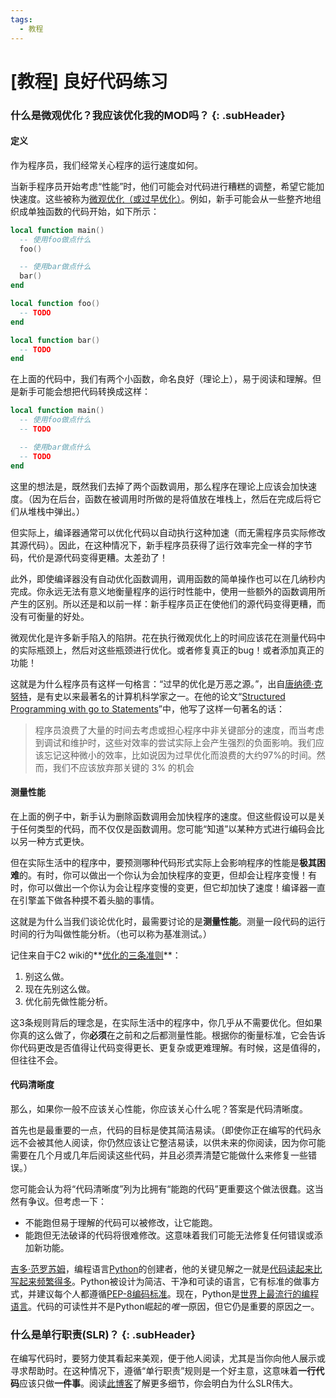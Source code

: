 ```yaml
---
tags:
  - 教程
---
```


# [教程] 良好代码练习

### 什么是微观优化？我应该优化我的MOD吗？ {: .subHeader}

#### 定义

作为程序员，我们经常关心程序的运行速度如何。

当新手程序员开始考虑“性能”时，他们可能会对代码进行糟糕的调整，希望它能加快速度。这些被称为[微观优化（或过早优化）](https://wiki.c2.com/?PrematureOptimization)。例如，新手可能会从一些整齐地组织成单独函数的代码开始，如下所示：


```lua
local function main()
  -- 使用foo做点什么
  foo()

  -- 使用bar做点什么
  bar()
end

local function foo()
  -- TODO
end

local function bar()
  -- TODO
end
```

在上面的代码中，我们有两个小函数，命名良好（理论上），易于阅读和理解。但是新手可能会想把代码转换成这样：

```lua
local function main()
  -- 使用foo做点什么
  -- TODO

  -- 使用bar做点什么
  -- TODO
end
```

这里的想法是，既然我们去掉了两个函数调用，那么程序在理论上应该会加快速度。（因为在后台，函数在被调用时所做的是将值放在堆栈上，然后在完成后将它们从堆栈中弹出。）

但实际上，编译器通常可以优化代码以自动执行这种加速（而无需程序员实际修改其源代码）。因此，在这种情况下，新手程序员获得了运行效率完全一样的字节码，代价是源代码变得更糟。太差劲了！

此外，即使编译器没有自动优化函数调用，调用函数的简单操作也可以在几纳秒内完成。你永远无法有意义地衡量程序的运行时性能中，使用一些额外的函数调用所产生的区别。所以还是和以前一样：新手程序员正在使他们的源代码变得更糟，而没有可衡量的好处。

微观优化是许多新手陷入的陷阱。花在执行微观优化上的时间应该花在测量代码中的实际瓶颈上，然后对这些瓶颈进行优化。或者修复真正的bug！或者添加真正的功能！

这就是为什么程序员有这样一句格言：“过早的优化是万恶之源。”，出自[唐纳德·克努特](https://en.wikipedia.org/wiki/Donald_Knuth)，是有史以来最著名的计算机科学家之一。在他的论文“[Structured Programming with go to Statements](https://pic.plover.com/knuth-GOTO.pdf)”中，他写了这样一句著名的话：

> 程序员浪费了大量的时间去考虑或担心程序中非关键部分的速度，而当考虑到调试和维护时，这些对效率的尝试实际上会产生强烈的负面影响。我们应该忘记这种微小的效率，比如说因为过早优化而浪费的大约97%的时间。然而，我们不应该放弃那关键的 3% 的机会

#### 测量性能

在上面的例子中，新手认为删除函数调用会加快程序的速度。但这些假设可以是关于任何类型的代码，而不仅仅是函数调用。您可能“知道”以某种方式进行编码会比以另一种方式更快。

但在实际生活中的程序中，要预测哪种代码形式实际上会影响程序的性能是**极其困难**的。有时，你可以做出一个你认为会加快程序的变更，但却会让程序变慢！有时，你可以做出一个你认为会让程序变慢的变更，但它却加快了速度！编译器一直在引擎盖下做各种摸不着头脑的事情。

这就是为什么当我们谈论优化时，最需要讨论的是**测量性能**。测量一段代码的运行时间的行为叫做性能分析。（也可以称为基准测试。）

记住来自于C2 wiki的**[优化的三条准则](https://wiki.c2.com/?RulesOfOptimization)**：

1. 别这么做。
2. 现在先别这么做。
3. 优化前先做性能分析。

这3条规则背后的理念是，在实际生活中的程序中，你几乎从不需要优化。但如果你真的这么做了，你**必须**在之前和之后都测量性能。根据你的衡量标准，它会告诉你代码更改是否值得让代码变得更长、更复杂或更难理解。有时候，这是值得的，但往往不会。

#### 代码清晰度

那么，如果你一般不应该关心性能，你应该关心什么呢？答案是代码清晰度。

首先也是最重要的一点，代码的目标是使其简洁易读。（即使你正在编写的代码永远不会被其他人阅读，你仍然应该让它整洁易读，以供未来的你阅读，因为你可能需要在几个月或几年后阅读这些代码，并且必须弄清楚它能做什么来修复一些错误。）

您可能会认为将“代码清晰度”列为比拥有“能跑的代码”更重要这个做法很蠢。这当然有争议。但考虑一下：

- 不能跑但易于理解的代码可以被修改，让它能跑。
- 能跑但无法破译的代码将很难修改。这意味着我们可能无法修复任何错误或添加新功能。

[吉多·范罗苏姆](https://en.wikipedia.org/wiki/Guido_van_Rossum)，编程语言[Python](https://www.python.org/)的创建者，他的关键见解之一就是[代码读起来比写起来频繁得多](https://www.python.org/dev/peps/pep-0008/)。Python被设计为简洁、干净和可读的语言，它有标准的做事方式，并建议每个人都遵循[PEP-8编码标准](https://www.python.org/dev/peps/pep-0008/)。现在，Python是[世界上最流行的编程语言](https://pypl.github.io/PYPL.html)。代码的可读性并不是Python崛起的*唯一*原因，但它仍是重要的原因之一。

### 什么是单行职责(SLR)？ {: .subHeader}

在编写代码时，要努力使其看起来美观，便于他人阅读，尤其是当你向他人展示或寻求帮助时。在这种情况下，遵循“单行职责”规则是一个好主意，这意味着**一行代码**应该只做**一件事**。阅读[此博客](https://midu.dev/single-line-responsability-haz-una-cosa-por-linea/)了解更多细节，你会明白为什么SLR伟大。